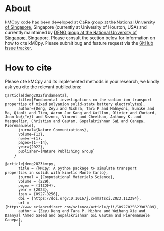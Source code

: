 # About
kMCpy code has been developed at [CaRe group at the National University of Singapore](https://caneparesearch.org/news/), Singapore (currently at University of Houston, USA) and currently maintained by [DENG group at the National University of Singapore](https://matsci.dev), Singapore. Please consult the section below for information on how to cite kMCpy. Please submit bug and feature request via the [GitHub issue tracker](https://github.com/caneparesearch/kMCpy/issues).
# How to cite
Please cite kMCpy and its implemented methods in your research, we kindly ask you cite the relevant publications:

    @article{deng2022fundamental,
          title={Fundamental investigations on the sodium-ion transport properties of mixed polyanion solid-state battery electrolytes},
          author={Deng, Zeyu and Mishra, Tara P and Mahayoni, Eunike and Ma, Qianli and Tieu, Aaron Jue Kang and Guillon, Olivier and Chotard, Jean-No{\"e}l and Seznec, Vincent and Cheetham, Anthony K. and Masquelier, Christian and Gautam, Gopalakrishnan Sai and Canepa, Pieremanuele},
          journal={Nature Communications},
          volume={13},
          number={1},
          pages={1--14},
          year={2022},
          publisher={Nature Publishing Group}
        }

    @article{deng2023kmcpy,
          title = {kMCpy: A python package to simulate transport properties in solids with kinetic Monte Carlo},
          journal = {Computational Materials Science},
          volume = {229},
          pages = {112394},
          year = {2023},
          issn = {0927-0256},
          doi = {https://doi.org/10.1016/j.commatsci.2023.112394},
          url = {https://www.sciencedirect.com/science/article/pii/S0927025623003889},
          author = {Zeyu Deng and Tara P. Mishra and Weihang Xie and Daanyal Ahmed Saeed and Gopalakrishnan Sai Gautam and Pieremanuele Canepa},
          }